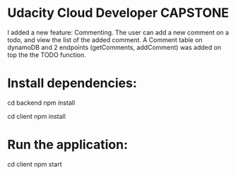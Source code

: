 # Udacity Cloud Developer CAPSTONE
I added a new feature: Commenting. The user can add a new comment on a todo, and view the list of the added comment.
A Comment table on dynamoDB and 2 endpoints (getComments, addComment) was added on top the the TODO function.

# Install dependencies:
cd backend
npm install

cd client
npm install

# Run the application:
cd client
npm start